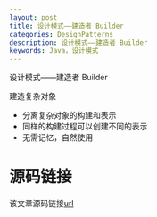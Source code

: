 ```yaml
---
layout: post
title: 设计模式——建造者 Builder
categories: DesignPatterns
description: 设计模式——建造者 Builder
keywords: Java，设计模式
---
```


设计模式——建造者 Builder

建造复杂对象

- 分离复杂对象的构建和表示
- 同样的构建过程可以创建不同的表示
- 无需记忆，自然使用



# 源码链接
该文章源码链接[url](url)
